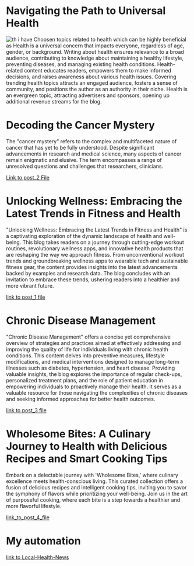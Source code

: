 

# Navigating the Path to Universal Health
![th](https://github.com/23W-GBAC/Anukuga/assets/74722296/96eb4a69-6993-4537-8b7c-7aaefea1fb37) i have Choosen topics related to health which can be highly beneficial as Health is a universal concern that impacts everyone, regardless of age, gender, or background. Writing about health ensures relevance to a broad audience, contributing to knowledge about maintaining a healthy lifestyle, preventing diseases, and managing existing health conditions. Health-related content educates readers, empowers them to make informed decisions, and raises awareness about various health issues. Covering trending health topics attracts an engaged audience, fosters a sense of community, and positions the author as an authority in their niche. Health is an evergreen topic, attracting advertisers and sponsors, opening up additional revenue streams for the blog. 
                                                                                                                                                                                                                                                                                                                                            
                                                                                                                                                                                                                                                                                                                                         
# Decoding the Cancer Mystery
The "cancer mystery" refers to the complex and multifaceted nature of cancer that has yet to be fully understood. Despite significant advancements in research and medical science, many aspects of cancer remain enigmatic and elusive. The term encompasses a range of unresolved questions and challenges that researchers, clinicians.

[Link to post_2 File](post_2.md)



# Unlocking Wellness: Embracing the Latest Trends in Fitness and Health
"Unlocking Wellness: Embracing the Latest Trends in Fitness and Health" is a captivating exploration of the dynamic landscape of health and well-being. This blog takes readers on a journey through cutting-edge workout routines, revolutionary wellness apps, and innovative health products that are reshaping the way we approach fitness. From unconventional workout trends and groundbreaking wellness apps to wearable tech and sustainable fitness gear, the content provides insights into the latest advancements backed by examples and research data. The blog concludes with an invitation to embrace these trends, ushering readers into a healthier and more vibrant future.


[link to post_1 file](post_1.md)


# Chronic Disease Management
"Chronic Disease Management" offers a concise yet comprehensive overview of strategies and practices aimed at effectively addressing and improving the quality of life for individuals living with chronic health conditions. This content delves into preventive measures, lifestyle modifications, and medical interventions designed to manage long-term illnesses such as diabetes, hypertension, and heart disease. Providing valuable insights, the blog explores the importance of regular check-ups, personalized treatment plans, and the role of patient education in empowering individuals to proactively manage their health. It serves as a valuable resource for those navigating the complexities of chronic diseases and seeking informed approaches for better health outcomes.

[link to post_3 file](post_3.md)


# Wholesome Bites: A Culinary Journey to Health with Delicious Recipes and Smart Cooking Tips
Embark on a delectable journey with 'Wholesome Bites,' where culinary excellence meets health-conscious living. This curated collection offers a fusion of delicious recipes and intelligent cooking tips, inviting you to savor the symphony of flavors while prioritizing your well-being. Join us in the art of purposeful cooking, where each bite is a step towards a healthier and more flavorful lifestyle.

[link_to_post_4_file](post_4.md)

# My automation 
[link to Local-Health-News](Local-Health-News)
